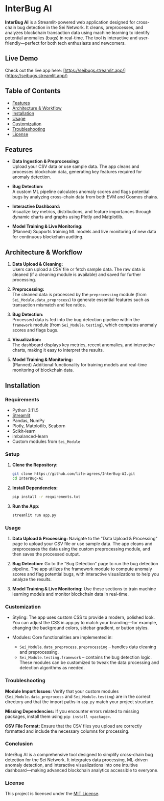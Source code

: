 # InterBug AI

**InterBug AI** is a Streamlit-powered web application designed for cross-chain bug detection in the Sei Network. It cleans, preprocesses, and analyzes blockchain transaction data using machine learning to identify potential anomalies (bugs) in real-time. The tool is interactive and user-friendly—perfect for both tech enthusiasts and newcomers.

## Live Demo

Check out the live app here: [https://seibugs.streamlit.app/](https://seibugs.streamlit.app/)

## Table of Contents

- [Features](#features)
- [Architecture & Workflow](#architecture--workflow)
- [Installation](#installation)
- [Usage](#usage)
- [Customization](#customization)
- [Troubleshooting](#troubleshooting)
- [License](#license)

## Features

- **Data Ingestion & Preprocessing:**  
  Upload your CSV data or use sample data. The app cleans and processes blockchain data, generating key features required for anomaly detection.
  
- **Bug Detection:**  
  A custom ML pipeline calculates anomaly scores and flags potential bugs by analyzing cross-chain data from both EVM and Cosmos chains.

- **Interactive Dashboard:**  
  Visualize key metrics, distributions, and feature importances through dynamic charts and graphs using Plotly and Matplotlib.

- **Model Training & Live Monitoring:**  
  (Planned) Supports training ML models and live monitoring of new data for continuous blockchain auditing.

## Architecture & Workflow

1. **Data Upload & Cleaning:**  
   Users can upload a CSV file or fetch sample data. The raw data is cleaned (if a cleaning module is available) and saved for further processing.
   
2. **Preprocessing:**  
   The cleaned data is processed by the `preprocessing` module (from `Sei_Module.data_preprocess`) to generate essential features such as transaction mismatch and fee ratios.
   
3. **Bug Detection:**  
   Processed data is fed into the bug detection pipeline within the `framework` module (from `Sei_Module.testing`), which computes anomaly scores and flags bugs.
   
4. **Visualization:**  
   The dashboard displays key metrics, recent anomalies, and interactive charts, making it easy to interpret the results.
   
5. **Model Training & Monitoring:**  
   (Planned) Additional functionality for training models and real-time monitoring of blockchain data.

## Installation

### Requirements

- Python 3.11.5
- [Streamlit](https://streamlit.io/)
- Pandas, NumPy
- Plotly, Matplotlib, Seaborn
- Scikit-learn
- imbalanced-learn
- Custom modules from `Sei_Module`

### Setup

1. **Clone the Repository:**
   ```bash
   git clone https://github.com/life-agrees/InterBug-AI.git
   cd InterBug-AI


2. **Install Dependencies:**
    ```bash
   pip install -r requirements.txt

4. **Run the App:**
    ```bash
   streamlit run app.py

 ### Usage 

1. **Data Upload & Processing:**
   Navigate to the "Data Upload & Processing" page to upload your CSV file or use sample data. The app cleans and preprocesses the data using the custom preprocessing module, and then saves the processed output.

2. **Bug Detection:**
   Go to the "Bug Detection" page to run the bug detection pipeline. The app utilizes the framework module to compute anomaly scores and flag potential bugs, with interactive visualizations to help you analyze the results.

3. **Model Training & Live Monitoring:**
   Use these sections to train machine learning models and monitor blockchain data in real-time.

### Customization

- Styling:
  The app uses custom CSS to provide a modern, polished look. You can adjust the CSS in app.py to match your branding—for example, changing the background colors, sidebar gradient, or button styles.

- Modules:
  Core functionalities are implemented in:
  - `Sei_Module.data_preprocess.preprocessing` – handles data cleaning and preprocessing.
  - `Sei_Module.testing.framework` – contains the bug detection logic.
 These modules can be customized to tweak the data processing and detection algorithms as needed.

### Troubleshooting

**Module Import Issues:**
Verify that your custom modules (`Sei_Module.data_preprocess` and `Sei_Module.testing`) are in the correct directory and that the import paths in `app.py` match your project structure.

**Missing Dependencies:**
If you encounter errors related to missing packages, install them using `pip install <package>`.

**CSV File Format:**
Ensure that the CSV files you upload are correctly formatted and include the necessary columns for processing.

### Conclusion

InterBug AI is a comprehensive tool designed to simplify cross-chain bug detection for the Sei Network. It integrates data processing, ML-driven anomaly detection, and interactive visualizations into one intuitive dashboard—making advanced blockchain analytics accessible to everyone.


### License
This project is licensed under the [MIT License](LICENSE).
